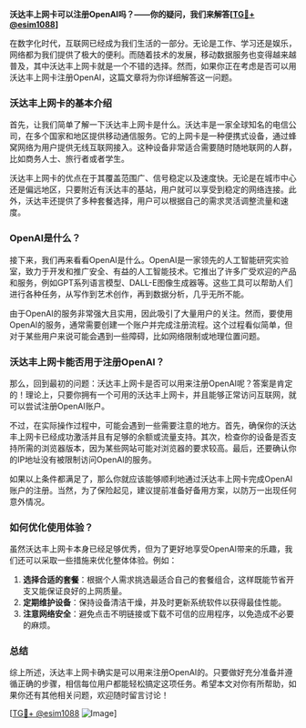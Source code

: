 **沃达丰上网卡可以注册OpenAI吗？——你的疑问，我们来解答[[TG💪+ @esim1088](https://t.me/s/esim1088)]**

在数字化时代，互联网已经成为我们生活的一部分。无论是工作、学习还是娱乐，网络都为我们提供了极大的便利。而随着技术的发展，移动数据服务也变得越来越普及，其中沃达丰上网卡就是一个不错的选择。然而，如果你正在考虑是否可以用沃达丰上网卡注册OpenAI，这篇文章将为你详细解答这一问题。

### 沃达丰上网卡的基本介绍

首先，让我们简单了解一下沃达丰上网卡是什么。沃达丰是一家全球知名的电信公司，在多个国家和地区提供移动通信服务。它的上网卡是一种便携式设备，通过蜂窝网络为用户提供无线互联网接入。这种设备非常适合需要随时随地联网的人群，比如商务人士、旅行者或者学生。

沃达丰上网卡的优点在于其覆盖范围广、信号稳定以及速度快。无论是在城市中心还是偏远地区，只要附近有沃达丰的基站，用户就可以享受到稳定的网络连接。此外，沃达丰还提供了多种套餐选择，用户可以根据自己的需求灵活调整流量和速度。

### OpenAI是什么？

接下来，我们再来看看OpenAI是什么。OpenAI是一家领先的人工智能研究实验室，致力于开发和推广安全、有益的人工智能技术。它推出了许多广受欢迎的产品和服务，例如GPT系列语言模型、DALL-E图像生成器等。这些工具可以帮助人们进行各种任务，从写作到艺术创作，再到数据分析，几乎无所不能。

由于OpenAI的服务非常强大且实用，因此吸引了大量用户的关注。然而，要使用OpenAI的服务，通常需要创建一个账户并完成注册流程。这个过程看似简单，但对于某些用户来说可能会遇到一些障碍，比如网络限制或地理位置问题。

### 沃达丰上网卡能否用于注册OpenAI？

那么，回到最初的问题：沃达丰上网卡是否可以用来注册OpenAI呢？答案是肯定的！理论上，只要你拥有一个可用的沃达丰上网卡，并且能够正常访问互联网，就可以尝试注册OpenAI账户。

不过，在实际操作过程中，可能会遇到一些需要注意的地方。首先，确保你的沃达丰上网卡已经成功激活并且有足够的余额或流量支持。其次，检查你的设备是否支持所需的浏览器版本，因为某些网站可能对浏览器的要求较高。最后，还要确认你的IP地址没有被限制访问OpenAI的服务。

如果以上条件都满足了，那么你就应该能够顺利地通过沃达丰上网卡完成OpenAI账户的注册。当然，为了保险起见，建议提前准备好备用方案，以防万一出现任何意外情况。

### 如何优化使用体验？

虽然沃达丰上网卡本身已经足够优秀，但为了更好地享受OpenAI带来的乐趣，我们还可以采取一些措施来优化整体体验。例如：

1. **选择合适的套餐**：根据个人需求挑选最适合自己的套餐组合，这样既能节省开支又能保证良好的上网质量。
2. **定期维护设备**：保持设备清洁干燥，并及时更新系统软件以获得最佳性能。
3. **注意网络安全**：避免点击不明链接或下载不可信的应用程序，以免造成不必要的麻烦。

### 总结

综上所述，沃达丰上网卡确实是可以用来注册OpenAI的。只要做好充分准备并遵循正确的步骤，相信每位用户都能轻松搞定这项任务。希望本文对你有所帮助，如果你还有其他相关问题，欢迎随时留言讨论！

[[TG💪+ @esim1088](https://t.me/s/esim1088) ![Image](https://i.postimg.cc/4NQfJmqS/Snipaste-2025-05-13-00-14-12.png)]
